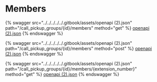 # Members

{% swagger src="../../../../../.gitbook/assets/openapi (2).json" path="/call_pickup_groups/{id}/members" method="get" %}
[openapi (2).json](<../../../../../.gitbook/assets/openapi (2).json>)
{% endswagger %}

{% swagger src="../../../../../.gitbook/assets/openapi (2).json" path="/call_pickup_groups/{id}/members" method="post" %}
[openapi (2).json](<../../../../../.gitbook/assets/openapi (2).json>)
{% endswagger %}

{% swagger src="../../../../../.gitbook/assets/openapi (2).json" path="/call_pickup_groups/{id}/members/{extension_number}" method="get" %}
[openapi (2).json](<../../../../../.gitbook/assets/openapi (2).json>)
{% endswagger %}
